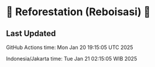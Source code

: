 
# 🌳 Reforestation (Reboisasi) 🌲

## Last Updated

GitHub Actions time: Mon Jan 20 19:15:05 UTC 2025

Indonesia/Jakarta time: Tue Jan 21 02:15:05 WIB 2025
